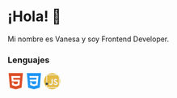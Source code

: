 # ¡Hola! 👋

Mi nombre es Vanesa y soy Frontend Developer.



### Lenguajes
![HTML](https://github.com/Vanesa-R/Vanesa-R/blob/main/html5.png)
![CSS](https://github.com/Vanesa-R/Vanesa-R/blob/main/css.png)
![JavaScript](https://github.com/Vanesa-R/Vanesa-R/blob/main/javascript.png)


 <!--
### Resumen

``` javascript
const vanesa = {

    profile: {
        name: "Vanesa Rodríguez",
        profession:   ,
    },
    
    skills: {
         languages: ["HTML", "CSS", "JavaScript", "Java"],
         tools: ["VSCode", "Gulp", "Git Bash", "Docker"],

    }
    
}
```

-->

<!--

Here are some ideas to get you started:

- 🔭 I’m currently working on ...
- 🌱 I’m currently learning ...
- 👯 I’m looking to collaborate on ...
- 🤔 I’m looking for help with ...
- 💬 Ask me about ...
- 📫 How to reach me: ...
- ⚡ Fun fact: ...
-->

